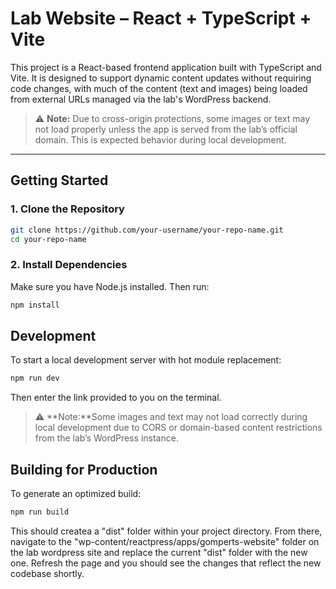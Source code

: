 # Lab Website – React + TypeScript + Vite

This project is a React-based frontend application built with TypeScript and Vite. It is designed to support dynamic content updates without requiring code changes, with much of the content (text and images) being loaded from external URLs managed via the lab's WordPress backend.

> ⚠️ **Note:** Due to cross-origin protections, some images or text may not load properly unless the app is served from the lab’s official domain. This is expected behavior during local development.

---

## Getting Started

### 1. Clone the Repository

```bash
git clone https://github.com/your-username/your-repo-name.git
cd your-repo-name
```
### 2. Install Dependencies
Make sure you have Node.js installed. Then run:
```bash
npm install
```
## Development

To start a local development server with hot module replacement:
```bash
npm run dev
```
Then enter the link provided to you on the terminal.
> ⚠️ **Note:**Some images and text may not load correctly during local development due to CORS or domain-based content restrictions from the lab’s WordPress instance.

## Building for Production

To generate an optimized build:
```bash
npm run build
```
This should createa a "dist" folder within your project directory. From there, navigate to the "wp-content/reactpress/apps/gomperts-website" folder on the lab wordpress site and replace the current "dist" folder with the new one. Refresh the page and you should see the changes that reflect the new codebase shortly. 
